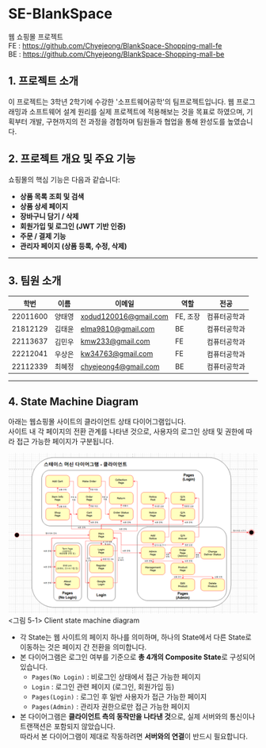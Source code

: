 # SE-BlankSpace<br>
웹 쇼핑몰 프로젝트<br> 
FE : https://github.com/Chyejeong/BlankSpace-Shopping-mall-fe<br>
BE : https://github.com/Chyejeong/BlankSpace-Shopping-mall-be<br>

## 1. 프로젝트 소개

이 프로젝트는 3학년 2학기에 수강한 '소프트웨어공학'의 팀프로젝트입니다.
웹 프로그래밍과 소프트웨어 설계 원리를 실제 프로젝트에 적용해보는 것을 목표로 하였으며, 기획부터 개발, 구현까지의 전 과정을 경험하며 팀원들과 협업을 통해 완성도를 높였습니다.

## 2. 프로젝트 개요 및 주요 기능

쇼핑몰의 핵심 기능은 다음과 같습니다:

- **상품 목록 조회 및 검색**
- **상품 상세 페이지**
- **장바구니 담기 / 삭제**
- **회원가입 및 로그인 (JWT 기반 인증)**
- **주문 / 결제 기능**
- **관리자 페이지 (상품 등록, 수정, 삭제)**

---

## 3. 팀원 소개

| 학번     | 이름   | 이메일                   | 역할     | 전공          |
|----------|--------|--------------------------|----------|---------------|
| 22011600 | 양태영 | xodud120016@gmail.com    | FE, 조장 | 컴퓨터공학과  |
| 21812129 | 김태윤 | elma9810@gmail.com       | BE       | 컴퓨터공학과  |
| 22113637 | 김민우 | kmw233@gmail.com         | FE       | 컴퓨터공학과  |
| 22212041 | 우상은 | kw34763@gmail.com        | FE       | 컴퓨터공학과  |
| 22112339 | 최혜정 | chyejeong4@gmail.com     | BE       | 컴퓨터공학과  |

---

## 4. State Machine Diagram

아래는 웹쇼핑몰 사이트의 클라이언트 상태 다이어그램입니다.  
사이트 내 각 페이지의 전환 관계를 나타낸 것으로, 사용자의 로그인 상태 및 권한에 따라 접근 가능한 페이지가 구분됩니다.

![State Machine Diagram](./assets/image25.png)  
<그림 5-1> Client state machine diagram

- 각 State는 웹 사이트의 페이지 하나를 의미하며, 하나의 State에서 다른 State로 이동하는 것은 페이지 간 전환을 의미합니다.
- 본 다이어그램은 로그인 여부를 기준으로 **총 4개의 Composite State**로 구성되어 있습니다.  
  - `Pages(No Login)` : 비로그인 상태에서 접근 가능한 페이지  
  - `Login` : 로그인 관련 페이지 (로그인, 회원가입 등)  
  - `Pages(Login)` : 로그인 후 일반 사용자가 접근 가능한 페이지  
  - `Pages(Admin)` : 관리자 권한으로만 접근 가능한 페이지  
- 본 다이어그램은 **클라이언트 측의 동작만을 나타낸 것**으로, 실제 서버와의 통신이나 트랜잭션은 포함되지 않았습니다.  
  따라서 본 다이어그램이 제대로 작동하려면 **서버와의 연결**이 반드시 필요합니다.




